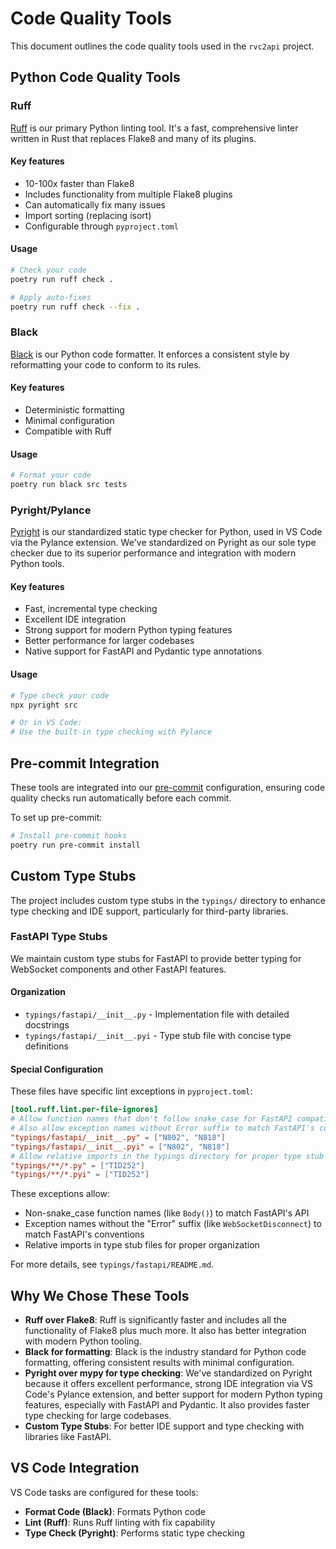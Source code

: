 # Code Quality Tools

This document outlines the code quality tools used in the `rvc2api` project.

## Python Code Quality Tools

### Ruff

[Ruff](https://github.com/astral-sh/ruff) is our primary Python linting tool. It's a fast, comprehensive linter written in Rust that replaces Flake8 and many of its plugins.

#### Key features

- 10-100x faster than Flake8
- Includes functionality from multiple Flake8 plugins
- Can automatically fix many issues
- Import sorting (replacing isort)
- Configurable through `pyproject.toml`

#### Usage

```bash
# Check your code
poetry run ruff check .

# Apply auto-fixes
poetry run ruff check --fix .
```

### Black

[Black](https://github.com/psf/black) is our Python code formatter. It enforces a consistent style by reformatting your code to conform to its rules.

#### Key features

- Deterministic formatting
- Minimal configuration
- Compatible with Ruff

#### Usage

```bash
# Format your code
poetry run black src tests
```

### Pyright/Pylance

[Pyright](https://github.com/microsoft/pyright) is our standardized static type checker for Python, used in VS Code via the Pylance extension. We've standardized on Pyright as our sole type checker due to its superior performance and integration with modern Python tools.

#### Key features

- Fast, incremental type checking
- Excellent IDE integration
- Strong support for modern Python typing features
- Better performance for larger codebases
- Native support for FastAPI and Pydantic type annotations

#### Usage

```bash
# Type check your code
npx pyright src

# Or in VS Code:
# Use the built-in type checking with Pylance
```

## Pre-commit Integration

These tools are integrated into our [pre-commit](https://pre-commit.com/) configuration, ensuring code quality checks run automatically before each commit.

To set up pre-commit:

```bash
# Install pre-commit hooks
poetry run pre-commit install
```

## Custom Type Stubs

The project includes custom type stubs in the `typings/` directory to enhance type checking and IDE support, particularly for third-party libraries.

### FastAPI Type Stubs

We maintain custom type stubs for FastAPI to provide better typing for WebSocket components and other FastAPI features.

#### Organization

- `typings/fastapi/__init__.py` - Implementation file with detailed docstrings
- `typings/fastapi/__init__.pyi` - Type stub file with concise type definitions

#### Special Configuration

These files have specific lint exceptions in `pyproject.toml`:

```toml
[tool.ruff.lint.per-file-ignores]
# Allow function names that don't follow snake_case for FastAPI compatibility
# Also allow exception names without Error suffix to match FastAPI's conventions
"typings/fastapi/__init__.py" = ["N802", "N818"]
"typings/fastapi/__init__.pyi" = ["N802", "N818"]
# Allow relative imports in the typings directory for proper type stub organization
"typings/**/*.py" = ["TID252"]
"typings/**/*.pyi" = ["TID252"]
```

These exceptions allow:

- Non-snake_case function names (like `Body()`) to match FastAPI's API
- Exception names without the "Error" suffix (like `WebSocketDisconnect`) to match FastAPI's conventions
- Relative imports in type stub files for proper organization

For more details, see `typings/fastapi/README.md`.

## Why We Chose These Tools

- **Ruff over Flake8**: Ruff is significantly faster and includes all the functionality of Flake8 plus much more. It also has better integration with modern Python tooling.
- **Black for formatting**: Black is the industry standard for Python code formatting, offering consistent results with minimal configuration.
- **Pyright over mypy for type checking**: We've standardized on Pyright because it offers excellent performance, strong IDE integration via VS Code's Pylance extension, and better support for modern Python typing features, especially with FastAPI and Pydantic. It also provides faster type checking for large codebases.
- **Custom Type Stubs**: For better IDE support and type checking with libraries like FastAPI.

## VS Code Integration

VS Code tasks are configured for these tools:

- **Format Code (Black)**: Formats Python code
- **Lint (Ruff)**: Runs Ruff linting with fix capability
- **Type Check (Pyright)**: Performs static type checking
